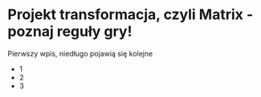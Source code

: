 # Projekt transformacja, czyli Matrix - poznaj reguły gry!

Pierwszy wpis, niedługo pojawią się kolejne
- 1
- 2
- 3 
